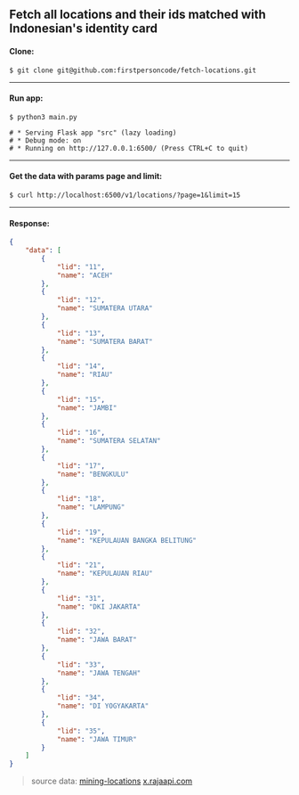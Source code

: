 ## Fetch all locations and their ids matched with Indonesian's identity card

#### Clone:
```
$ git clone git@github.com:firstpersoncode/fetch-locations.git
```
---
#### Run app:
```
$ python3 main.py

# * Serving Flask app "src" (lazy loading)
# * Debug mode: on
# * Running on http://127.0.0.1:6500/ (Press CTRL+C to quit)
```
---
#### Get the data with params page and limit:
```
$ curl http://localhost:6500/v1/locations/?page=1&limit=15
```
---
#### Response:
```json
{
    "data": [
        {
            "lid": "11",
            "name": "ACEH"
        },
        {
            "lid": "12",
            "name": "SUMATERA UTARA"
        },
        {
            "lid": "13",
            "name": "SUMATERA BARAT"
        },
        {
            "lid": "14",
            "name": "RIAU"
        },
        {
            "lid": "15",
            "name": "JAMBI"
        },
        {
            "lid": "16",
            "name": "SUMATERA SELATAN"
        },
        {
            "lid": "17",
            "name": "BENGKULU"
        },
        {
            "lid": "18",
            "name": "LAMPUNG"
        },
        {
            "lid": "19",
            "name": "KEPULAUAN BANGKA BELITUNG"
        },
        {
            "lid": "21",
            "name": "KEPULAUAN RIAU"
        },
        {
            "lid": "31",
            "name": "DKI JAKARTA"
        },
        {
            "lid": "32",
            "name": "JAWA BARAT"
        },
        {
            "lid": "33",
            "name": "JAWA TENGAH"
        },
        {
            "lid": "34",
            "name": "DI YOGYAKARTA"
        },
        {
            "lid": "35",
            "name": "JAWA TIMUR"
        }
    ]
}
```

> source data:
[mining-locations](https://github.com/firstpersoncode/mining-locations)
[x.rajaapi.com](https://x.rajaapi.com/)
